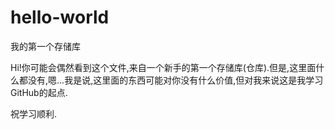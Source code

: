 # hello-world
我的第一个存储库


Hi!你可能会偶然看到这个文件,来自一个新手的第一个存储库(仓库).但是,这里面什么都没有,嗯...我是说,这里面的东西可能对你没有什么价值,但对我来说这是我学习GitHub的起点.


祝学习顺利.
